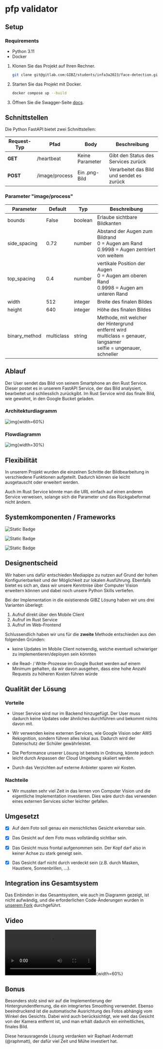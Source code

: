 # pfp validator

## Setup

### Requirements

- Python 3.11
- Docker 

1. Klonen Sie das Projekt auf Ihren Rechner.

    ```bash
    git clone git@gitlab.com:GIBZ/students/infa3a2023/face-detection.git
    ```

2. Starten Sie das Projekt mit Docker.

    ```bash
    docker compose up --build
    ```

3. Öffnen Sie die Swagger-Seite [docs](http://localhost:8000/docs).


## Schnittstellen

Die Python FastAPI bietet zwei Schnittstellen:

| Request-Typ | Pfad       | Body     | Beschreibung |
|-------------|--------------------|------------------|----------------------------------------|
| **GET**     | /heartbeat         | Keine Parameter  | Gibt den Status des Services zurück    |
| **POST**    | /image/process     | Ein .png-Bild    | Verarbeitet das Bild und sendet es zurück|

### Parameter "image/process"

| Parameter | Default | Typ | Beschreibung |
| ---- | ---- | ---- | ---- |
| bounds | False | boolean | Erlaube sichtbare Bildkanten |
| side_spacing | 0.72 | number | Abstand der Augen zum Bildrand <br> 0 = Augen am Rand <br> 0.9998 = Augen zentriert von weitem |
| top_spacing | 0.4 | number | vertikale Position der Augen <br> 0 = Augen am oberen Rand <br> 0.9998 = Augen am unteren Rand |
| width | 512 | integer | Breite des finalen Bildes |
| height | 640 | integer | Höhe des finalen Bildes |
| binary_method | multiclass | string | Methode, mit welcher der Hintergrund <br> entfernt wird <br>multiclass = genauer, langsamer <br> selfie = ungenauer, schneller |

## Ablauf

Der User sendet das Bild von seinem Smartphone an den Rust Service. Dieser postet es in unserem FastAPI Service, der das Bild analysiert, bearbeitet und schliesslich zurückgibt. Im Rust Service wird das finale Bild, wie gewohnt, in den Google Bucket geladen.

### Architekturdiagramm

![img](./files/ArchitectureDiagram.png){width=60%}

### Flowdiagramm

![img](./files/FlowDiagram.png){width=30%}

## Flexibilität

In unserem Projekt wurden die einzelnen Schritte der Bildbearbeitung in verschiedene Funktionen aufgeteilt. Dadurch können sie leicht ausgetauscht oder erweitert werden. 

Auch im Rust Service könnte man die URL einfach auf einen anderen Service verweisen, solange sich die Parameter und das Rückgabeformat nicht ändern.

## Systemkomponenten / Frameworks


![Static Badge](https://img.shields.io/badge/Mediapipe-0.10.8-lightblue?logo=google)

![Static Badge](https://img.shields.io/badge/dlib-19.24.2-green?logo=dlib)

![Static Badge](https://img.shields.io/badge/FastAPI-0.105.0-darkgreen?logo=fastapi)

## Designentscheid

Wir haben uns dafür entschieden Mediapipe zu nutzen auf Grund der hohen Konfigurierbarkeit und der Möglichkeit zur lokalen Ausführung. Ebenfalls bietet es sich an, dass wir unsere Kenntnise über Computer Vision erweitern können und dabei noch unsere Python Skills vertiefen.

Bei der Implementation in die existierende GIBZ Lösung haben wir uns drei Varianten überlegt:

1. Aufruf direkt über den Mobile Client
2. Aufruf im Rust Service
3. Aufruf im Web-Frontend

Schlussendlich haben wir uns für die **zweite** Methode entschieden aus den folgenden Gründen:

- keine Updates im Mobile Client notwendig, welche eventuell schwieriger zu implementieren/deployen sein könnten

- die Read- / Write-Prozesse im Google Bucket werden auf einem Minimum gehalten, da wir davon ausgehen, dass eine hohe Anzahl Requests zu höheren Kosten führen würde

## Qualität der Lösung

### Vorteile

- Unser Service wird nur im Backend hinzugefügt. Der User muss dadurch keine Updates oder ähnliches durchführen und bekommt nichts davon mit.

- Wir verwenden keine externen Services, wie Google Vision oder AWS Rekognition, sondern führen alles lokal aus. Dadurch wird der Datenschutz der Schüler gewährleistet.

- Die Performance unserer Lösung ist bereits in Ordnung, könnte jedoch leicht durch Anpassen der Cloud Umgebung skaliert werden.

- Durch das Verzichten auf externe Anbieter sparen wir Kosten.


### Nachteile

- Wir mussten sehr viel Zeit in das lernen von Computer Vision und die eigentliche Implementation investieren. Dies wäre durch das verwenden eines externen Services sicher leichter gefallen.

## Umgesetzt

- [x] Auf dem Foto soll genau ein menschliches Gesicht erkennbar sein.
- [x] Das Gesicht auf dem Foto muss vollständig sichtbar sein.
- [x] Das Gesicht muss frontal aufgenommen sein. Der Kopf darf also in keiner Achse zu stark geneigt sein.
- [x] Das Gesicht darf nicht durch verdeckt sein (z.B. durch Masken, Haustiere, Sonnenbrillen, ...).


## Integration ins Gesamtsystem

Das Einbinden in das Gesamtsystem, wie auch im Diagramm gezeigt, ist nicht aufwändig, und die erforderlichen Code-Änderungen wurden in [unserem Fork](https://gitlab.com/GIBZ/students/infa3a2023/profile-picture-server/-/tree/gipeFix?ref_type=heads) durchgeführt.

## Video

![video](./files/recording.mp4){width=60%}

## Bonus

Besonders stolz sind wir auf die Implementierung der Hintergrundentfernung, die ein integriertes Smoothing verwendet. Ebenso beeindruckend ist die automatische Ausrichtung des Fotos abhängig vom Winkel des Gesichts. Dabei wird auch berücksichtigt, wie weit das Gesicht von der Kamera entfernt ist, und man erhält dadurch ein einheitliches, finales Bild.

Diese herausragende Lösung verdanken wir Raphael Andermatt (@raphmatt), der dafür viel Zeit und Mühe investiert hat.
